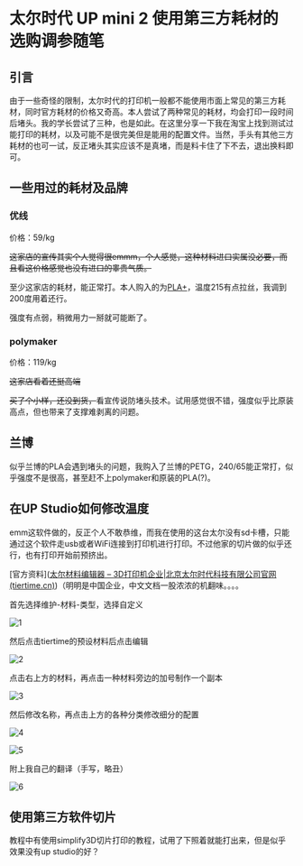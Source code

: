 #  太尔时代 UP mini 2 使用第三方耗材的选购调参随笔
## 引言

由于一些奇怪的限制，太尔时代的打印机一般都不能使用市面上常见的第三方耗材，同时官方耗材的价格又奇高。本人尝试了两种常见的耗材，均会打印一段时间后堵头。我的学长尝试了三种，也是如此。在这里分享一下我在淘宝上找到测试过能打印的耗材，以及可能不是很完美但是能用的配置文件。当然，手头有其他三方耗材的也可一试，反正堵头其实应该不是真堵，而是料卡住了下不去，退出换料即可。

## 一些用过的耗材及品牌

### 优线

价格：59/kg

~~这家店的宣传其实个人觉得很emmm，个人感觉，这种材料进口实属没必要，而且看这价格感觉也没有进口的睾贵气质。~~

至少这家店的耗材，能正常打。本人购入的为[PLA+](https://item.taobao.com/item.htm?spm=a1z09.2.0.0.421f2e8d8w64tr&id=535434345089&_u=72oc0e6u4027)，温度215有点拉丝，我调到200度用着还行。

强度有点弱，稍微用力一掰就可能断了。

### polymaker

价格：119/kg

~~这家店看着还挺高端~~

~~买了个小样，还没到货，~~看宣传说防堵头技术。试用感觉很不错，强度似乎比原装高点，但也带来了支撑难剥离的问题。

## 兰博

似乎兰博的PLA会遇到堵头的问题，我购入了兰博的PETG，240/65能正常打，似乎强度不是很高，甚至赶不上polymaker和原装的PLA(?)。

## 在UP Studio如何修改温度

emm这软件做的，反正个人不敢恭维，而我在使用的这台太尔没有sd卡槽，只能通过这个软件走usb或者WiFi连接到打印机进行打印。不过他家的切片做的似乎还行，也有打印开始前预挤出。

[官方资料]([太尔材料编辑器 – 3D打印机企业|北京太尔时代科技有限公司官网 (tiertime.cn)](https://www.tiertime.cn/太尔材料编辑器/))（明明是中国企业，中文文档一股浓浓的机翻味。。。。

首先选择维护-材料-类型，选择自定义

![1](img/维护-材料类型.png)

然后点击tiertime的预设材料后点击编辑

![2](img/编辑材料.png)

点击右上方的材料，再点击一种材料旁边的加号制作一个副本

![3](img/制作副本.png)

然后修改名称，再点击上方的各种分类修改细分的配置

![4](img/修改配置文件.png)

![5](img/修改参数.png)

附上我自己的翻译（手写，略丑）

![6](img/翻译.png)

## 使用第三方软件切片

教程中有使用simplify3D切片打印的教程，试用了下照着就能打出来，但是似乎效果没有up studio的好？

